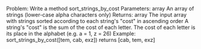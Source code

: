 Problem:
Write a method sort_strings_by_cost
Parameters: array
An array of strings (lower-case alpha characters only)
Returns: array
The input array with strings sorted according to each string's "cost" in ascending order
A string's "cost" is the sum of the cost of each letter.
The cost of each letter is its place in the alphabet (e.g. a = 1, z = 26) 
Example:
sort_strings_by_cost([tem, cab, exz]) returns [cab, tem, exz]
